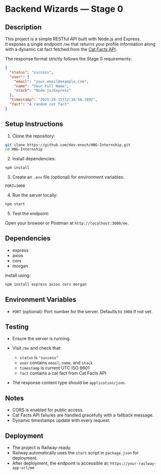 # Backend Wizards — Stage 0

## Description

This project is a simple RESTful API built with Node.js and Express.  
It exposes a single endpoint `/me` that returns your profile information along with a dynamic cat fact fetched from the [Cat Facts API](https://catfact.ninja/fact).

The response format strictly follows the Stage 0 requirements:

```json
{
  "status": "success",
  "user": {
    "email": "your.email@example.com",
    "name": "Your Full Name",
    "stack": "Node.js/Express"
  },
  "timestamp": "2025-10-15T12:34:56.789Z",
  "fact": "A random cat fact"
}
```

## Setup Instructions

1. Clone the repository:

```bash
git clone https://github.com/dev-enoch/HNG-Internship.git
cd HNG-Internship
```

2. Install dependencies:

```bash
npm install
```

3. Create an `.env` file (optional) for environment variables:

```
PORT=3000
```

4. Run the server locally:

```bash
npm start
```

5. Test the endpoint:

Open your browser or Postman at `http://localhost:3000/me`.

## Dependencies

- express
- axios
- cors
- morgan

Install using:

```bash
npm install express axios cors morgan
```

## Environment Variables

- `PORT` (optional): Port number for the server. Defaults to `3000` if not set.

## Testing

- Ensure the server is running.
- Visit `/me` and check that:

  - `status` is `"success"`
  - `user` contains `email`, `name`, and `stack`
  - `timestamp` is current UTC ISO 8601
  - `fact` contains a cat fact from Cat Facts API

- The response content type should be `application/json`.

## Notes

- CORS is enabled for public access.
- Cat Facts API failures are handled gracefully with a fallback message.
- Dynamic timestamps update with every request.

## Deployment

- The project is Railway-ready.
- Railway automatically uses the `start` script in `package.json` for deployment.
- After deployment, the endpoint is accessible at: `https://your-railway-app-url/me`

